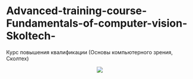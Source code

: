 # Advanced-training-course-Fundamentals-of-computer-vision-Skoltech-
Курс повышения квалификации (Основы компьютерного зрения, Сколтех)

<!-- #region -->
<p align="center">
<img  src="loho.jpg">
</p>
